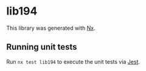 # lib194

This library was generated with [Nx](https://nx.dev).


## Running unit tests

Run `nx test lib194` to execute the unit tests via [Jest](https://jestjs.io).


